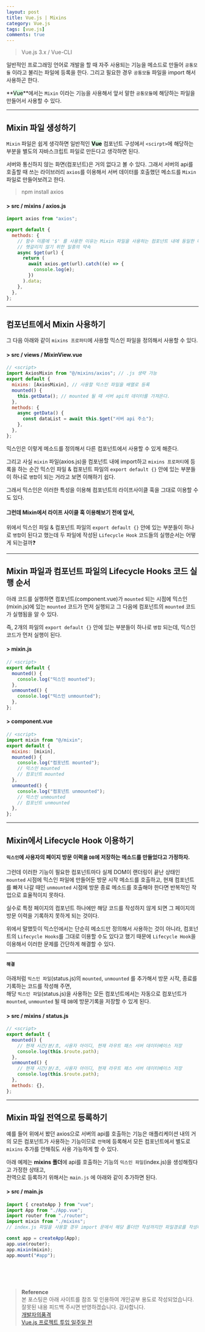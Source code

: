 ```yaml
---
layout: post
title: Vue.js | Mixins
category: Vue.js
tags: [vue.js]
comments: true
---
```


> Vue.js 3.x / Vue-CLI

일반적인 프로그래밍 언어로 개발을 할 때 자주 사용되는 기능을 메소드로 만들어 `공통모듈` 이라고 불리는 파일에 등록을 한다. 그리고 필요한 경우 `공통모듈` 파일을 import 해서 사용하곤 한다.

**<mark style='background-color: #dcffe4'>Vue</mark>**에서는 `Mixin` 이라는 기능을 사용해서 앞서 말한 `공통모듈`에 해당하는 파일을 만들어서 사용할 수 있다.

---

## Mixin 파일 생성하기

`Mixin` 파일은 쉽게 생각하면 일반적인 **<mark style='background-color: #dcffe4'>Vue</mark>** 컴포넌트 구성에서 `<scirpt>`에 해당하는 부분을 별도의 자바스크립트 파일로 만든다고 생각하면 된다.

서버와 통신하지 않는 화면(컴포넌트)은 거의 없다고 볼 수 있다. 그래서 서버의 api를 호출할 때 쓰는 라이브러리 `axios`를 이용해서 서버 데이터를 호출했던 메소드를 `Mixin` 파일로 만들어보려고 한다.

> npm install axios

#### > src / mixins / axios.js

```javascript
import axios from "axios";

export default {
  methods: {
    // 함수 이름에 '$' 를 사용한 이유는 Mixin 파일을 사용하는 컴포넌트 내에 동일한 메소드명이 있는 것을 방지 및 구분하기 위함!
    // 헷갈리지 않기 위한 일종의 약속
    async $get(url) {
      return (
        await axios.get(url).catch((e) => {
          console.log(e);
        })
      ).data;
    },
  },
};
```

---

## 컴포넌트에서 Mixin 사용하기

그 다음 아래와 같이 `mixins 프로퍼티`에 사용할 믹스인 파일을 정의해서 사용할 수 있다.

#### > src / views / MixinView.vue

```javascript
// <script>
import AxiosMixin from "@/mixins/axios"; // .js 생략 가능
export default {
  mixins: [AxiosMixin], // 사용할 믹스인 파일을 배열로 등록
  mounted() {
    this.getData(); // mounted 될 때 서버 api의 데이터를 가져온다.
  },
  methods: {
    async getData() {
      const dataList = await this.$get("서버 api 주소");
    },
  },
};
```

믹스인은 이렇게 메소드를 정의해서 다른 컴포넌트에서 사용할 수 있게 해준다.

그리고 사실 `mixin` 파일(axios.js)을 컴포넌트 내에 import하고 `mixins 프로퍼티`에 등록을 하는 순간 믹스인 파일 & 컴포넌트 파일의 `export default {}` 안에 있는 부분들이 하나로 `병합`이 되는 거라고 보면 이해하기 쉽다.

그래서 믹스인은 이러한 특성을 이용해 컴포넌트의 라이프사이클 훅을 그대로 이용할 수도 있다.

#### 그런데 Mixin에서 라이프 사이클 훅 이용해보기 전에 앞서,

위에서 믹스인 파일 & 컴포넌트 파일의 `export default {}` 안에 있는 부분들이 하나로 `병합`이 된다고 했는데 두 파일에 작성된 `Lifecycle Hook` 코드들의 실행순서는 어떻게 되는걸까❓

---

## Mixin 파일과 컴포넌트 파일의 Lifecycle Hooks 코드 실행 순서

아래 코드를 실행하면 컴포넌트(component.vue)가 `mounted` 되는 시점에 믹스인(mixin.js)에 있는 `mounted` 코드가 먼저 실행되고 그 다음에 컴포넌트의 `mounted` 코드가 실행됨을 알 수 있다.

즉, 2개의 파일의 `export default {}` 안에 있는 부분들이 하나로 `병합` 되는데, 믹스인 코드가 먼저 실행이 된다.

#### > mixin.js

```javascript
// <script>
export default {
  mounted() {
    console.log("믹스인 mounted");
  },
  unmounted() {
    console.log("믹스인 unmounted");
  },
};
```

#### > component.vue

```javascript
// <script>
import mixin from "@/mixin";
export default {
  mixins: [mixin],
  mounted() {
    console.log("컴포넌트 mounted");
    // 믹스인 mounted
    // 컴포넌트 mounted
  },
  unmounted() {
    console.log("컴포넌트 unmounted");
    // 믹스인 unmounted
    // 컴포넌트 unmounted
  },
};
```

---

## Mixin에서 Lifecycle Hook 이용하기

#### `믹스인`에 사용자의 페이지 방문 이력을 `DB`에 저장하는 메소드를 만들었다고 가정하자.

그런데 이러한 기능이 필요한 컴포넌트마다 실제 DOM이 랜더링이 끝난 상태인 `mounted` 시점에 믹스인 파일에 만들어둔 방문 시작 메소드를 호출하고,
현재 컴포넌트를 빠져 나갈 때인 `unmounted` 시점에 방문 종료 메소드를 호출해야 한다면 반복적인 작업으로 효율적이지 못하다.

실수로 특정 페이지의 컴포넌트 하나에만 해당 코드를 작성하지 않게 되면 그 페이지의 방문 이력을 기록하지 못하게 되는 것이다.

위에서 말했듯이 믹스인에서는 단순히 메소드만 정의해서 사용하는 것이 아니라, 컴포넌트의 `Lifecycle Hooks`를 그대로 이용할 수도 있다고 했기 때문에 `Lifecycle Hook`을 이용해서 이러한 문제를 간단하게 해결할 수 있다.

---

#### `해결`

아래처럼 `믹스인 파일`(status.js)의 `mounted`, `unmounted` 를 추가해서 방문 시작, 종료를 기록하는 코드를 작성해 주면,  
해당 `믹스인 파일`(status.js)을 사용하는 모든 컴포넌트에서는 자동으로 컴포넌트가 `mounted`, `unmounted` 될 때 `DB`에 방문기록을 저장할 수 있게 된다.

#### > src / mixins / status.js

```javascript
// <script>
export default {
  mounted() {
    // 현재 시간/분/초, 사용자 아이디, 현재 라우트 패스 서버 데이터베이스 저장
    console.log(this.$route.path);
  },
  unmounted() {
    // 현재 시간/분/초, 사용자 아이디, 현재 라우트 패스 서버 데이터베이스 저장
    console.log(this.$route.path);
  },
  methods: {},
};
```

---

## Mixin 파일 전역으로 등록하기

예를 들어 위에서 봤던 axios으로 서버의 api를 호출하는 기능은 애플리케이션 내의 거의 모든 컴포넌트가 사용하는 기능이므로 `전역`에 등록해서 모든 컴포넌트에서 별도로 `mixins` 추가를 안해줘도 사용 가능하게 할 수 있다.

아래 예제는 **mixins 폴더**에 api를 호출하는 기능의 `믹스인 파일`(index.js)을 생성해줬다고 가정한 상태고,  
전역으로 등록하기 위해서는 `main.js` 에 아래와 같이 추가하면 된다.

#### > src / main.js

```javascript
import { createApp } from "vue";
import App from "./App.vue";
import router from "./router";
import mixin from "./mixins";
// index.js 파일을 사용할 경우 import 문에서 해당 폴더만 작성까지만 파일경로를 작성해줘도 자동으로 index.js 파일을 import 하게 된다.

const app = createApp(App);
app.use(router);
app.mixin(mixin);
app.mount("#app");
```

<br>
<br>
<br>

> **Reference**  
> 본 포스팅은 아래 사이트를 참조 및 인용하여 개인공부 용도로 작성되었습니다.  
> 잘못된 내용 피드백 주시면 반영하겠습니다. 감사합니다.  
> [개발자의품격](https://www.youtube.com/c/개발자의품격)  
> [Vue.js 프로젝트 투입 일주일 전](http://www.yes24.com/Product/Goods/101926719)
